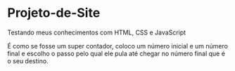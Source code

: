# Projeto-de-Site
Testando meus conhecimentos com HTML, CSS e JavaScript

É como se fosse um super contador, coloco um número inicial e um número final e escolho o passo pelo qual ele pula até chegar no número final que é o seu destino. 
